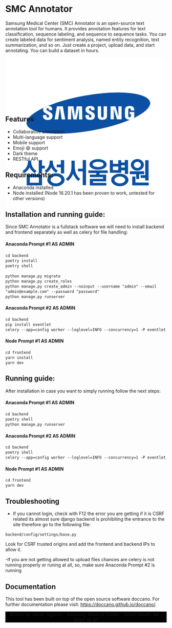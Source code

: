
# SMC Annotator

Samsung Medical Center (SMC) Annotator is an open-source text annotation tool for humans. It provides annotation features for text classification, sequence labeling, and sequence to sequence tasks. You can create labeled data for sentiment analysis, named entity recognition, text summarization, and so on. Just create a project, upload data, and start annotating. You can build a dataset in hours.

<div align="center" style="height:150px; width=200px">
  <img src="https://github.com/javiagu13/SMC-Annotator/blob/main/frontend/assets/icon.png">
</div>

## Features

- Collaborative annotation
- Multi-language support
- Mobile support
- Emoji :smile: support
- Dark theme
- RESTful API

## Requirements:

- Anaconda installed
- Node installed (Node 16.20.1 has been proven to work, untested for other versions)

## Installation and running guide:

Since SMC Annotator is a fullstack software we will need to install backend and frontend separately as well as celery for file handling:

#### Anaconda Prompt #1 AS ADMIN
```
cd backend
poetry install
poetry shell

python manage.py migrate
python manage.py create_roles
python manage.py create_admin --noinput --username "admin" --email "admin@example.com" --password "password"
python manage.py runserver
```

#### Anaconda Prompt #2 AS ADMIN
```
cd backend 
pip install eventlet
celery --app=config worker --loglevel=INFO --concurrency=1 -P eventlet
```

#### Node Prompt #1 AS ADMIN
```
cd frontend
yarn install
yarn dev
```

## Running guide:

After installation in case you want to simply running follow the next steps:

#### Anaconda Prompt #1 AS ADMIN
```
cd backend 
poetry shell
python manage.py runserver 
```

#### Anaconda Prompt #2 AS ADMIN
```
cd backend
poetry shell
celery --app=config worker --loglevel=INFO --concurrency=1 -P eventlet
```

#### Node Prompt #1 AS ADMIN
```
cd frontend
yarn dev
```

## Troubleshooting

- If you cannot login, check with F12 the error you are getting if it is CSRF related its almost sure django backend is prohibiting the entrance to the site therefore go to the following file:

```
backend/config/settings/base.py
```

Look for CSRF trusted origins and add the frontend and backend IPs to allow it.

-If you are not getting allowed to upload files chances are celery is not running properly or runing at all, so, make sure Anaconda Prompt #2 is running


## Documentation
This tool has been built on top of the open source software doccano. For further documentation please visit:
<https://doccano.github.io/doccano/>.


<div align="center" style="background-color:black;">
    Written by Javier Aguirre - Samsung Medical Center - Smart Health lab - 2023-12-07
</div>